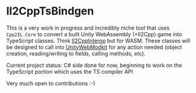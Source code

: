 # Il2CppTsBindgen

This is a very work in progress and incredibly niche tool that uses `Cpp2IL.Core` to convert a built Unity WebAssembly (+Il2Cpp) game into TypeScript classes. Think [Il2CppInterop](https://github.com/BepInEx/Il2CppInterop) but for WASM.
These classes will be designed to call into [UnityWebModkit](https://github.com/nsfury/UnityWebModkit) for any action needed (object creation, reading/writing to fields, calling methods, etc).

Current project status: C# side done for now, beginning to work on the TypeScript portion which uses the TS compiler API

Very much open to contributions :-)
